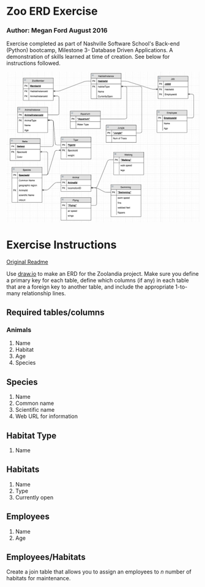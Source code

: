 # Zoo ERD Exercise 

### Author: Megan Ford August 2016

Exercise completed as part of Nashville Software School's Back-end (Python) bootcamp, Milestone 3- Database Driven Applications. A demonstration of skills learned at time of creation. See below for instructions followed. 

![Screenshot](zoolandia-erd.jpg)

# Exercise Instructions

[Original Readme](https://github.com/nashville-software-school/python-milestones/blob/master/03-database-driven-applications/exercises/DBS_ZOOLANDIA_ERD.md)

Use [draw.io](https://www.draw.io/) to make an ERD for the Zoolandia project. Make sure you define a primary key for each table, define which columns (if any) in each table that are a foreign key to another table, and include the appropriate 1-to-many relationship lines.

## Required tables/columns

### Animals

1. Name
2. Habitat
3. Age
4. Species

## Species

1. Name
2. Common name
3. Scientific name
4. Web URL for information

## Habitat Type

1. Name

## Habitats

1. Name
2. Type
3. Currently open

## Employees

1. Name
2. Age

## Employees/Habitats

Create a join table that allows you to assign an employees to *n* number of habitats for maintenance.

